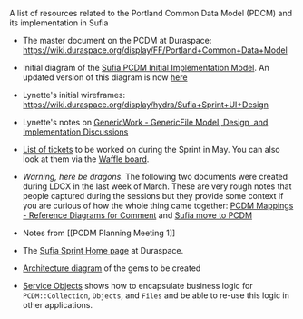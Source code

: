 A list of resources related to the Portland Common Data Model (PDCM) and its implementation in Sufia

* The master document on the PCDM at Duraspace: https://wiki.duraspace.org/display/FF/Portland+Common+Data+Model

* Initial diagram of the [Sufia PCDM Initial Implementation Model](https://docs.google.com/drawings/d/1uTbg0FPQDoa2zN6p1I37m-M3CFnlx85Mp9CEyRw-rf4). An updated version of this diagram is now [here](https://docs.google.com/drawings/d/1-NkkRPpGpZGoTimEpYTaGM1uUPRaT0SamuWDITvtG_8/edit)

* Lynette's initial wireframes: https://wiki.duraspace.org/display/hydra/Sufia+Sprint+UI+Design

* Lynette's notes on [GenericWork - GenericFile Model, Design, and Implementation Discussions](https://wiki.duraspace.org/display/FF/GenericWork+-+GenericFile+Model%2C+Design%2C+and+Implementation+Discussions)

* [List of tickets](https://github.com/projecthydra/sufia/issues?q=is%3Aopen+is%3Aissue+milestone%3A%22May+Hydra+PCDM%22) to be worked on during the Sprint in May. You can also look at them via the [Waffle board](https://waffle.io/projecthydra/sufia?milestone=May%20Hydra%20PCDM). 

* *Warning, here be dragons*. The following two documents were created during LDCX in the last week of March. These are very rough notes that people captured during the sessions but they provide some context if you are curious of how the whole thing came together: [PCDM Mappings - Reference Diagrams for Comment](https://wiki.duraspace.org/display/FF/PCDM+Mappings+-+Reference+Diagrams+for+Comment) and [Sufia move to PCDM](https://docs.google.com/document/d/1-TOtzXs87U0yOWjt34xO0dwsvIcRvIniZww5LQEwA6o/edit)

* Notes from [[PCDM Planning Meeting 1]]

* The [Sufia Sprint Home page](https://wiki.duraspace.org/display/hydra/Sufia+Sprint+-+2015-05-04+thru+05-15) at Duraspace.

* [Architecture diagram](https://docs.google.com/presentation/d/1WvPG7RCRW-o1W_WEMGdi_jE2ZJyewbZxqwPg0aazeJw/edit#slide=id.gaf6fb9983_0_0) of the gems to be created 

* [Service Objects](https://wiki.duraspace.org/display/hydra/Service+Object+Approach#ServiceObjectApproach-Discussion) shows how to encapsulate business logic for `PCDM::Collection`, `Objects`, and `Files` and be able to re-use this logic in other applications.
